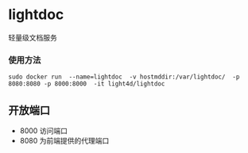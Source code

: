 # lightdoc
轻量级文档服务
### 使用方法
```
sudo docker run  --name=lightdoc  -v hostmddir:/var/lightdoc/  -p 8080:8080 -p 8000:8000  -it light4d/lightdoc
``` 
 ## 开放端口
 * 8000 
 访问端口
 * 8080
 为前端提供的代理端口


